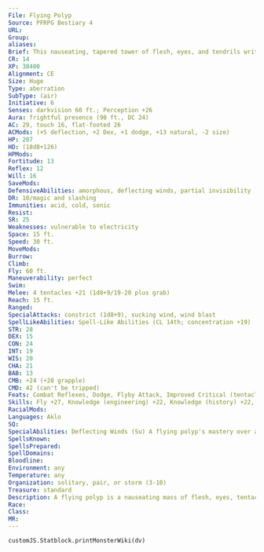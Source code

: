 ```yaml
---
File: Flying Polyp
Source: PFRPG Bestiary 4
URL: 
Group: 
aliases: 
Brief: This nauseating, tapered tower of flesh, eyes, and tendrils writhes midair, surrounded by a strange vortex of sucking wind.
CR: 14
XP: 38400
Alignment: CE
Size: Huge
Type: aberration
SubType: (air)
Initiative: 6
Senses: darkvision 60 ft.; Perception +26
Aura: frightful presence (90 ft., DC 24)
AC: 29, touch 16, flat-footed 26
ACMods: (+5 deflection, +2 Dex, +1 dodge, +13 natural, -2 size)
HP: 207
HD: (18d8+126)
HPMods: 
Fortitude: 13
Reflex: 12
Will: 16
SaveMods: 
DefensiveAbilities: amorphous, deflecting winds, partial invisibility
DR: 10/magic and slashing
Immunities: acid, cold, sonic
Resist: 
SR: 25
Weaknesses: vulnerable to electricity
Space: 15 ft.
Speed: 30 ft.
MoveMods: 
Burrow: 
Climb: 
Fly: 60 ft.
Maneuverability: perfect
Swim: 
Melee: 4 tentacles +21 (1d8+9/19-20 plus grab)
Reach: 15 ft.
Ranged: 
SpecialAttacks: constrict (1d8+9), sucking wind, wind blast
SpellLikeAbilities: Spell-Like Abilities (CL 14th; concentration +19)   At Will-alter windsAPG, gust of wind (DC 17), whispering wind, wind walk   3/day-control winds (DC 20), river of windAPG (DC 19), wind wall   1/day-control weather, whirlwind (DC 23)
STR: 28
DEX: 15
CON: 24
INT: 19
WIS: 20
CHA: 21
BAB: 13
CMB: +24 (+28 grapple)
CMD: 42 (can't be tripped)
Feats: Combat Reflexes, Dodge, Flyby Attack, Improved Critical (tentacle), Improved Initiative, Mobility, Power Attack, Vital Strike, Weapon Focus (tentacle)
Skills: Fly +27, Knowledge (engineering) +22, Knowledge (history) +22, Knowledge (nature) +22, Perception +26, Spellcraft +25, Stealth +15, Use Magic Device +23
RacialMods: 
Languages: Aklo
SQ: 
SpecialAbilities: Deflecting Winds (Su) A flying polyp's mastery over air and wind allows it to surround itself with blasts of precisely aimed gusts, granting the creature a +5 deflection bonus to its Armor Class and a +4 resistance bonus on Reflex saving throws.  Partial Invisibility (Su) A flying polyp's body constantly flickers and shifts, passing from visibility to invisibility in a seemingly random pattern and often not wholly at once, leaving the creature's body in what appear to be multiple sections. This ability, combined with the flying polyp's amorphous, elastic form, makes it difficult to target the creature, granting it a 20% miss chance against all attacks. By concentrating, a flying polyp can become fully invisible. Sucking Wind (Su) This attack allows the flying polyp to send an eerie wind out to slow and eventually stop a creature's escape. The wind itself isn't particularly strong, but it creates a peculiar sucking sensation as if it were attempting to pull creatures back toward the flying polyp. Activating this ability is a full-round action, and it must concentrate each round to maintain the effect. The sucking wind manifests as a 100-foot-radius spread, with the flying polyp at the center. Each round the polyp maintains concentration, the sucking wind's radius increases by 100 feet, to a maximum radius of a mile. A flying polyp can detect creatures within this area via tremorsense. As a free action, it can increase the effects of the sucking wind on up to five different creatures within the area at one time. Each targeted creature must succeed at a DC 26 Fortitude save each round it remains in the area of the sucking wind or it is slowed until it leaves the area. A creature already under the effects of any slowing effect (such as from this sucking wind or a slow spell) that fails this save is held in place for 1 round-it is not helpless, but cannot move via any means. Freedom of movement protects against the effects of the sucking wind, and control winds negates its effects in the area of effect of the control winds spell. Natural windstorms or other powerful winds have no effect on a sucking wind. A flying polyp can activate a sucking wind once per day, and can maintain concentration on the effect for up to an hour. The save DC is Constitution-based.  Wind Blast (Su) Once every 1d4 rounds as a standard action, a flying polyp can create a powerful blast of wind at a range of up to 120 feet. This blast of wind creates a sudden explosion of flesh-scouring wind in a 30-foot-radius burst. All creatures within this area take 14d6 points of bludgeoning damage, with a successful DC 26 Reflex save halving the damage. In addition, these winds can check or blow away creatures as if they were tornado-strength winds (Pathfinder RPG Core Rulebook 439). The save DC is Constitution-based.
SpellsKnown: 
SpellsPrepared: 
SpellDomains: 
Bloodline: 
Environment: any
Temperature: any
Organization: solitary, pair, or storm (3-10)
Treasure: standard
Description: A flying polyp is a nauseating mass of flesh, eyes, tentacles, and mouths. A typical flying polyp measures 30 feet in length but is unusually light for its size, weighing no more than 2,000 pounds. These creatures seem to have no maximum lifespan, but their violent, warlike nature ensures that death eventually occurs-even if it takes eons for the polyp to encounter something capable of defeating it.  A flying polyp is a physical being, but one composed of material strangely unlike the flesh that garbs most living creatures. While the stuff that makes up the exterior of a flying polyp's body might seem similar to ordinary flesh, it often behaves in ways that should be impossible. The material seems to fade in and out of visibility, almost at random, at points becoming transparent enough that the nauseating inner workings of the thing's body are laid bare. Although the polyp feels moist and damp to the touch, what might serve as blood in other creatures behaves more like strange vortices of wind within a flying polyp's body. When wounded, its damaged flesh does not bleed so much as whistle and gust. A flying polyp's association with wind goes far beyond the strange storms that surge through what pass as veins and arteries in its massive body. These creatures have a remarkable ability to control the air around them, both via a wide array of spell-like abilities and through the use of potent supernatural powers. They do not wield tools or weapons as a rule, instead using their mastery of the winds themselves to wage war and build their grim cities, scouring towers and chambers out of basalt with precise blasts of sand-laden wind. Although flying polyps display some of the features of other sentient races, particularly in their habit of building cities (although these towering settlements usually incorporate architectural features that most other races find awkward and unsettling), in other areas they seem strangely primitive or uninterested. They are as aberrant in mind and philosophy as they are in physical form. For example, they seem to have neither a name for their own race, nor a language to call their own. Their cities, while bewildering in their vast scale, seem to serve little purpose other than to unnerve, for flying polyps do not engage in trade or politics or other social constructs. The primary exception to this, to the detriment of other creatures unfortunate enough to dwell in regions claimed by flying polyps, is war. Flying polyps excel at genocide, using their mastery over wind to scour clean entire cities and civilizations when they come upon them. Some among their kind can even travel to other planets by bringing with them a sizable sphere of purloined wind to carry them aloft and sustain them, and with this power they lead armies from planet to planet as necessary, relentlessly tracking their chosen enemies across worlds. Every so often, flying polyps encounter a race that is their equal in war, and on some worlds, they still endure the humiliation of these ancient defeats after being imprisoned in extensive underground chambers where they are cut off from the outside world. Yet flying polyps are long-lived, and should unforeseen tectonic events creates new exit to their prison chambers, lost in the forgotten corners of those planets' depths, they emerge with unabated fury to seek revenge against the enemies who dared humiliate them so.
Race: 
Class: 
MR: 
---
```

```dataviewjs
customJS.Statblock.printMonsterWiki(dv)
```
